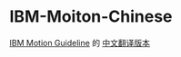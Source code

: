 # IBM-Moiton-Chinese

[IBM Motion Guideline](http://www.ibm.com/design/language/framework/animation/introduction) 的 [中文翻译版本]( http://www.martinrgb.com/IBM-Moiton-Chinese) 

